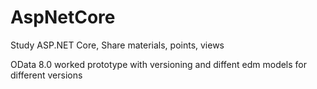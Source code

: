 # AspNetCore
Study ASP.NET Core, Share materials, points, views

OData 8.0 worked prototype with versioning and diffent edm models for different versions

